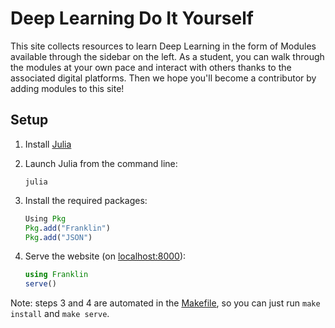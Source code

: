 # Deep Learning Do It Yourself

This site collects resources to learn Deep Learning in the form of Modules
available through the sidebar on the left. As a student, you can walk
through the modules at your own pace and interact with others thanks
to the associated digital platforms. Then we hope you'll become a
contributor by adding modules to this site!

## Setup

1. Install [Julia](https://julialang.org/downloads/)
2. Launch Julia from the command line:

    ``` text
    julia
    ```

3. Install the required packages:

   ``` julia
   Using Pkg
   Pkg.add("Franklin")
   Pkg.add("JSON")
   ```

4. Serve the website (on [localhost:8000](http://localhost:8000)):

    ``` julia
    using Franklin
    serve()
    ```

Note: steps 3 and 4 are automated in the [Makefile](./Makefile),
so you can just run `make install` and `make serve`.
